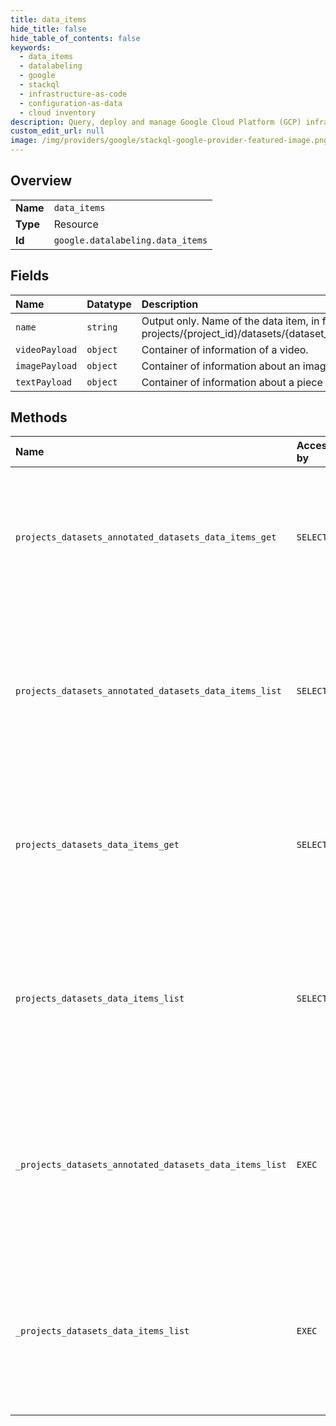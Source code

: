 ```yaml
---
title: data_items
hide_title: false
hide_table_of_contents: false
keywords:
  - data_items
  - datalabeling
  - google    
  - stackql
  - infrastructure-as-code
  - configuration-as-data
  - cloud inventory
description: Query, deploy and manage Google Cloud Platform (GCP) infrastructure and resources using SQL
custom_edit_url: null
image: /img/providers/google/stackql-google-provider-featured-image.png
---
```

  
    

## Overview
<table><tbody>
<tr><td><b>Name</b></td><td><code>data_items</code></td></tr>
<tr><td><b>Type</b></td><td>Resource</td></tr>
<tr><td><b>Id</b></td><td><code>google.datalabeling.data_items</code></td></tr>
</tbody></table>

## Fields
| Name | Datatype | Description |
|:-----|:---------|:------------|
| `name` | `string` | Output only. Name of the data item, in format of: projects/&#123;project_id&#125;/datasets/&#123;dataset_id&#125;/dataItems/&#123;data_item_id&#125; |
| `videoPayload` | `object` | Container of information of a video. |
| `imagePayload` | `object` | Container of information about an image. |
| `textPayload` | `object` | Container of information about a piece of text. |
## Methods
| Name | Accessible by | Required Params | Description |
|:-----|:--------------|:----------------|:------------|
| `projects_datasets_annotated_datasets_data_items_get` | `SELECT` | `annotatedDatasetsId, dataItemsId, datasetsId, projectsId` | Gets a data item in a dataset by resource name. This API can be called after data are imported into dataset. |
| `projects_datasets_annotated_datasets_data_items_list` | `SELECT` | `annotatedDatasetsId, datasetsId, projectsId` | Lists data items in a dataset. This API can be called after data are imported into dataset. Pagination is supported. |
| `projects_datasets_data_items_get` | `SELECT` | `dataItemsId, datasetsId, projectsId` | Gets a data item in a dataset by resource name. This API can be called after data are imported into dataset. |
| `projects_datasets_data_items_list` | `SELECT` | `datasetsId, projectsId` | Lists data items in a dataset. This API can be called after data are imported into dataset. Pagination is supported. |
| `_projects_datasets_annotated_datasets_data_items_list` | `EXEC` | `annotatedDatasetsId, datasetsId, projectsId` | Lists data items in a dataset. This API can be called after data are imported into dataset. Pagination is supported. |
| `_projects_datasets_data_items_list` | `EXEC` | `datasetsId, projectsId` | Lists data items in a dataset. This API can be called after data are imported into dataset. Pagination is supported. |
